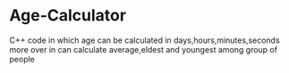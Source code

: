 # Age-Calculator
C++ code in which age can be calculated in days,hours,minutes,seconds more over in can calculate average,eldest and youngest among group of people  
